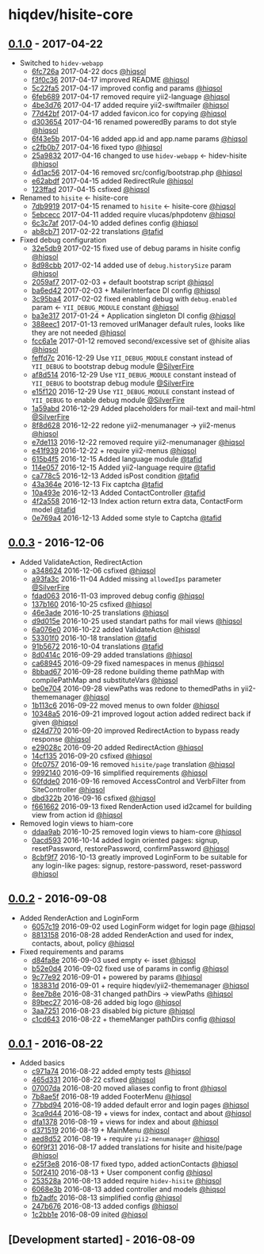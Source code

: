 # hiqdev/hisite-core

## [0.1.0] - 2017-04-22

- Switched to `hidev-webapp`
    - [6fc726a] 2017-04-22 docs [@hiqsol]
    - [f3f0c36] 2017-04-17 improved README [@hiqsol]
    - [5c22fa5] 2017-04-17 improved config and params [@hiqsol]
    - [6feb689] 2017-04-17 removed require yii2-language [@hiqsol]
    - [4be3d76] 2017-04-17 added require yii2-swiftmailer [@hiqsol]
    - [77d42bf] 2017-04-17 added favicon.ico for copying [@hiqsol]
    - [d303654] 2017-04-16 renamed poweredBy params to dot style [@hiqsol]
    - [6f43e5b] 2017-04-16 added app.id and app.name params [@hiqsol]
    - [c2fb0b7] 2017-04-16 fixed typo [@hiqsol]
    - [25a9832] 2017-04-16 changed to use `hidev-webapp` <- hidev-hisite [@hiqsol]
    - [4d1ac56] 2017-04-16 removed src/config/bootstrap.php [@hiqsol]
    - [e62abdf] 2017-04-15 added RedirectRule [@hiqsol]
    - [123ffad] 2017-04-15 csfixed [@hiqsol]
- Renamed to `hisite` <- hisite-core
    - [7db9919] 2017-04-15 renamed to `hisite` <- hisite-core [@hiqsol]
    - [5ebcecc] 2017-04-11 added require vlucas/phpdotenv [@hiqsol]
    - [6c3c7af] 2017-04-10 added defines config [@hiqsol]
    - [ab8cb71] 2017-02-22 translations [@tafid]
- Fixed debug configuration
    - [32e5db9] 2017-02-15 fixed use of debug params in hisite config [@hiqsol]
    - [8d98cbb] 2017-02-14 added use of `debug.historySize` param [@hiqsol]
    - [2059af7] 2017-02-03 + default bootstrap script [@hiqsol]
    - [ba6ed42] 2017-02-03 + MailerInterface DI config [@hiqsol]
    - [3c95ba4] 2017-02-02 fixed enabling debug with `debug.enabled` param <- `YII_DEBUG_MODULE` constant [@hiqsol]
    - [ba3e317] 2017-01-24 + Application singleton DI config [@hiqsol]
    - [388eec1] 2017-01-13 removed urlManager default rules, looks like they are not needed [@hiqsol]
    - [fcc6a1e] 2017-01-12 removed second/excessive set of @hisite alias [@hiqsol]
    - [feffd7c] 2016-12-29 Use `YII_DEBUG_MODULE` constant instead of `YII_DEBUG` to bootstrap debug module [@SilverFire]
    - [af8d514] 2016-12-29 Use `YII_DEBUG_MODULE` constant instead of `YII_DEBUG` to bootstrap debug module [@SilverFire]
    - [e15f120] 2016-12-29 Use `YII_DEBUG_MODULE` constant instead of `YII_DEBUG` to enable debug module [@SilverFire]
    - [1a59abd] 2016-12-29 Added placeholders for mail-text and mail-html [@SilverFire]
    - [8f8d628] 2016-12-22 redone yii2-menumanager -> yii2-menus [@hiqsol]
    - [e7de113] 2016-12-22 removed require yii2-menumanager [@hiqsol]
    - [e41f939] 2016-12-22 + require yii2-menus [@hiqsol]
    - [615b4f5] 2016-12-15 Added language module [@tafid]
    - [114e057] 2016-12-15 Added yii2-language require [@tafid]
    - [ca778c5] 2016-12-13 Added isPost condition [@tafid]
    - [43a364e] 2016-12-13 Fix captcha [@tafid]
    - [10a493e] 2016-12-13 Added ContactController [@tafid]
    - [4f2a558] 2016-12-13 Index action return extra data, ContactForm model [@tafid]
    - [0e769a4] 2016-12-13 Added some style to Captcha [@tafid]

## [0.0.3] - 2016-12-06

- Added ValidateAction, RedirectAction
    - [a348624] 2016-12-06 csfixed [@hiqsol]
    - [a93fa3c] 2016-11-04 Added missing `allowedIps` parameter [@SilverFire]
    - [fdad063] 2016-11-03 improved debug config [@hiqsol]
    - [137b160] 2016-10-25 csfixed [@hiqsol]
    - [46e3ade] 2016-10-25 translations [@hiqsol]
    - [d9d015e] 2016-10-25 used standart paths for mail views [@hiqsol]
    - [6a076e0] 2016-10-22 added ValidateAction [@hiqsol]
    - [53301f0] 2016-10-18 translation [@tafid]
    - [91b5672] 2016-10-04 translations [@tafid]
    - [8d0414c] 2016-09-29 added translations [@hiqsol]
    - [ca68945] 2016-09-29 fixed namespaces in menus [@hiqsol]
    - [8bbad67] 2016-09-28 redone building theme pathMap with compilePathMap and substituteVars [@hiqsol]
    - [be0e704] 2016-09-28 viewPaths was redone to themedPaths in yii2-thememanager [@hiqsol]
    - [1b113c6] 2016-09-22 moved menus to own folder [@hiqsol]
    - [10348a5] 2016-09-21 improved logout action added redirect back if given [@hiqsol]
    - [d24d770] 2016-09-20 improved RedirectAction to bypass ready response [@hiqsol]
    - [e29028c] 2016-09-20 added RedirectAction [@hiqsol]
    - [14cf135] 2016-09-20 csfixed [@hiqsol]
    - [0fc0757] 2016-09-16 removed `hisite/page` translation [@hiqsol]
    - [9992140] 2016-09-16 simplified requirements [@hiqsol]
    - [60fdde0] 2016-09-16 removed AccessControl and VerbFilter from SiteController [@hiqsol]
    - [dbd322b] 2016-09-16 csfixed [@hiqsol]
    - [f661662] 2016-09-13 fixed RenderAction used id2camel for building view from action id [@hiqsol]
- Removed login views to hiam-core
    - [ddaa9ab] 2016-10-25 removed login views to hiam-core [@hiqsol]
    - [0acd593] 2016-10-14 added login oriented pages: signup, resetPassword, restorePassword, confirmPassword [@hiqsol]
    - [8cbf9f7] 2016-10-13 greatly improved LoginForm to be suitable for any login-like pages: signup, restore-password, reset-password [@hiqsol]

## [0.0.2] - 2016-09-08

- Added RenderAction and LoginForm
    - [6057c19] 2016-09-02 used LoginForm widget for login page [@hiqsol]
    - [8813158] 2016-08-28 added RenderAction and used for index, contacts, about, policy [@hiqsol]
- Fixed requirements and params
    - [d84fa8e] 2016-09-03 used empty <- isset [@hiqsol]
    - [b52e0d4] 2016-09-02 fixed use of params in config [@hiqsol]
    - [9c77e92] 2016-09-01 + powered by params [@hiqsol]
    - [183831d] 2016-09-01 + require hiqdev/yii2-thememanager [@hiqsol]
    - [8ee7b8e] 2016-08-31 changed pathDirs -> viewPaths [@hiqsol]
    - [89bec27] 2016-08-26 added big logo [@hiqsol]
    - [3aa7251] 2016-08-23 disabled big picture [@hiqsol]
    - [c1cd643] 2016-08-22 + themeManger pathDirs config [@hiqsol]

## [0.0.1] - 2016-08-22

- Added basics
    - [c971a74] 2016-08-22 added empty tests [@hiqsol]
    - [465d331] 2016-08-22 csfixed [@hiqsol]
    - [07007da] 2016-08-20 moved aliases config to front [@hiqsol]
    - [7b8ae5f] 2016-08-19 added FooterMenu [@hiqsol]
    - [77bbd94] 2016-08-19 added default error and login pages [@hiqsol]
    - [3ca9d44] 2016-08-19 + views for index, contact and about [@hiqsol]
    - [dfa1378] 2016-08-19 + views for index and about [@hiqsol]
    - [d371519] 2016-08-19 + MainMenu [@hiqsol]
    - [aed8d52] 2016-08-19 + require `yii2-menumanager` [@hiqsol]
    - [60f9f31] 2016-08-17 added translations for hisite and hisite/page [@hiqsol]
    - [e25f3e8] 2016-08-17 fixed typo, added actionContacts [@hiqsol]
    - [50f2410] 2016-08-13 + User component config [@hiqsol]
    - [253528a] 2016-08-13 added require `hidev-hisite` [@hiqsol]
    - [6068e3b] 2016-08-13 added controller and models [@hiqsol]
    - [fb2adfc] 2016-08-13 simplified config [@hiqsol]
    - [247b676] 2016-08-13 added configs [@hiqsol]
    - [1c2bb1e] 2016-08-09 inited [@hiqsol]

## [Development started] - 2016-08-09

[@hiqsol]: https://github.com/hiqsol
[sol@hiqdev.com]: https://github.com/hiqsol
[@SilverFire]: https://github.com/SilverFire
[d.naumenko.a@gmail.com]: https://github.com/SilverFire
[@tafid]: https://github.com/tafid
[andreyklochok@gmail.com]: https://github.com/tafid
[@BladeRoot]: https://github.com/BladeRoot
[bladeroot@gmail.com]: https://github.com/BladeRoot
[c971a74]: https://github.com/hiqdev/hisite-core/commit/c971a74
[465d331]: https://github.com/hiqdev/hisite-core/commit/465d331
[07007da]: https://github.com/hiqdev/hisite-core/commit/07007da
[7b8ae5f]: https://github.com/hiqdev/hisite-core/commit/7b8ae5f
[77bbd94]: https://github.com/hiqdev/hisite-core/commit/77bbd94
[3ca9d44]: https://github.com/hiqdev/hisite-core/commit/3ca9d44
[dfa1378]: https://github.com/hiqdev/hisite-core/commit/dfa1378
[d371519]: https://github.com/hiqdev/hisite-core/commit/d371519
[aed8d52]: https://github.com/hiqdev/hisite-core/commit/aed8d52
[60f9f31]: https://github.com/hiqdev/hisite-core/commit/60f9f31
[e25f3e8]: https://github.com/hiqdev/hisite-core/commit/e25f3e8
[50f2410]: https://github.com/hiqdev/hisite-core/commit/50f2410
[253528a]: https://github.com/hiqdev/hisite-core/commit/253528a
[6068e3b]: https://github.com/hiqdev/hisite-core/commit/6068e3b
[fb2adfc]: https://github.com/hiqdev/hisite-core/commit/fb2adfc
[247b676]: https://github.com/hiqdev/hisite-core/commit/247b676
[1c2bb1e]: https://github.com/hiqdev/hisite-core/commit/1c2bb1e
[6057c19]: https://github.com/hiqdev/hisite-core/commit/6057c19
[b52e0d4]: https://github.com/hiqdev/hisite-core/commit/b52e0d4
[9c77e92]: https://github.com/hiqdev/hisite-core/commit/9c77e92
[183831d]: https://github.com/hiqdev/hisite-core/commit/183831d
[8ee7b8e]: https://github.com/hiqdev/hisite-core/commit/8ee7b8e
[8813158]: https://github.com/hiqdev/hisite-core/commit/8813158
[89bec27]: https://github.com/hiqdev/hisite-core/commit/89bec27
[3aa7251]: https://github.com/hiqdev/hisite-core/commit/3aa7251
[c1cd643]: https://github.com/hiqdev/hisite-core/commit/c1cd643
[d84fa8e]: https://github.com/hiqdev/hisite-core/commit/d84fa8e
[a348624]: https://github.com/hiqdev/hisite-core/commit/a348624
[a93fa3c]: https://github.com/hiqdev/hisite-core/commit/a93fa3c
[fdad063]: https://github.com/hiqdev/hisite-core/commit/fdad063
[137b160]: https://github.com/hiqdev/hisite-core/commit/137b160
[46e3ade]: https://github.com/hiqdev/hisite-core/commit/46e3ade
[ddaa9ab]: https://github.com/hiqdev/hisite-core/commit/ddaa9ab
[d9d015e]: https://github.com/hiqdev/hisite-core/commit/d9d015e
[6a076e0]: https://github.com/hiqdev/hisite-core/commit/6a076e0
[53301f0]: https://github.com/hiqdev/hisite-core/commit/53301f0
[0acd593]: https://github.com/hiqdev/hisite-core/commit/0acd593
[8cbf9f7]: https://github.com/hiqdev/hisite-core/commit/8cbf9f7
[91b5672]: https://github.com/hiqdev/hisite-core/commit/91b5672
[8d0414c]: https://github.com/hiqdev/hisite-core/commit/8d0414c
[ca68945]: https://github.com/hiqdev/hisite-core/commit/ca68945
[8bbad67]: https://github.com/hiqdev/hisite-core/commit/8bbad67
[be0e704]: https://github.com/hiqdev/hisite-core/commit/be0e704
[1b113c6]: https://github.com/hiqdev/hisite-core/commit/1b113c6
[10348a5]: https://github.com/hiqdev/hisite-core/commit/10348a5
[d24d770]: https://github.com/hiqdev/hisite-core/commit/d24d770
[e29028c]: https://github.com/hiqdev/hisite-core/commit/e29028c
[14cf135]: https://github.com/hiqdev/hisite-core/commit/14cf135
[0fc0757]: https://github.com/hiqdev/hisite-core/commit/0fc0757
[9992140]: https://github.com/hiqdev/hisite-core/commit/9992140
[60fdde0]: https://github.com/hiqdev/hisite-core/commit/60fdde0
[dbd322b]: https://github.com/hiqdev/hisite-core/commit/dbd322b
[f661662]: https://github.com/hiqdev/hisite-core/commit/f661662
[6fc726a]: https://github.com/hiqdev/hisite/commit/6fc726a
[f3f0c36]: https://github.com/hiqdev/hisite/commit/f3f0c36
[5c22fa5]: https://github.com/hiqdev/hisite/commit/5c22fa5
[6feb689]: https://github.com/hiqdev/hisite/commit/6feb689
[4be3d76]: https://github.com/hiqdev/hisite/commit/4be3d76
[77d42bf]: https://github.com/hiqdev/hisite/commit/77d42bf
[d303654]: https://github.com/hiqdev/hisite/commit/d303654
[6f43e5b]: https://github.com/hiqdev/hisite/commit/6f43e5b
[c2fb0b7]: https://github.com/hiqdev/hisite/commit/c2fb0b7
[25a9832]: https://github.com/hiqdev/hisite/commit/25a9832
[4d1ac56]: https://github.com/hiqdev/hisite/commit/4d1ac56
[e62abdf]: https://github.com/hiqdev/hisite/commit/e62abdf
[123ffad]: https://github.com/hiqdev/hisite/commit/123ffad
[7db9919]: https://github.com/hiqdev/hisite/commit/7db9919
[5ebcecc]: https://github.com/hiqdev/hisite/commit/5ebcecc
[6c3c7af]: https://github.com/hiqdev/hisite/commit/6c3c7af
[ab8cb71]: https://github.com/hiqdev/hisite/commit/ab8cb71
[32e5db9]: https://github.com/hiqdev/hisite/commit/32e5db9
[8d98cbb]: https://github.com/hiqdev/hisite/commit/8d98cbb
[2059af7]: https://github.com/hiqdev/hisite/commit/2059af7
[ba6ed42]: https://github.com/hiqdev/hisite/commit/ba6ed42
[3c95ba4]: https://github.com/hiqdev/hisite/commit/3c95ba4
[ba3e317]: https://github.com/hiqdev/hisite/commit/ba3e317
[388eec1]: https://github.com/hiqdev/hisite/commit/388eec1
[fcc6a1e]: https://github.com/hiqdev/hisite/commit/fcc6a1e
[feffd7c]: https://github.com/hiqdev/hisite/commit/feffd7c
[af8d514]: https://github.com/hiqdev/hisite/commit/af8d514
[e15f120]: https://github.com/hiqdev/hisite/commit/e15f120
[1a59abd]: https://github.com/hiqdev/hisite/commit/1a59abd
[8f8d628]: https://github.com/hiqdev/hisite/commit/8f8d628
[e7de113]: https://github.com/hiqdev/hisite/commit/e7de113
[e41f939]: https://github.com/hiqdev/hisite/commit/e41f939
[615b4f5]: https://github.com/hiqdev/hisite/commit/615b4f5
[114e057]: https://github.com/hiqdev/hisite/commit/114e057
[ca778c5]: https://github.com/hiqdev/hisite/commit/ca778c5
[43a364e]: https://github.com/hiqdev/hisite/commit/43a364e
[10a493e]: https://github.com/hiqdev/hisite/commit/10a493e
[4f2a558]: https://github.com/hiqdev/hisite/commit/4f2a558
[0e769a4]: https://github.com/hiqdev/hisite/commit/0e769a4
[Under development]: https://github.com/hiqdev/hisite/compare/0.0.3...HEAD
[0.0.3]: https://github.com/hiqdev/hisite/compare/0.0.2...0.0.3
[0.0.2]: https://github.com/hiqdev/hisite/compare/0.0.1...0.0.2
[0.0.1]: https://github.com/hiqdev/hisite/releases/tag/0.0.1
[0.1.0]: https://github.com/hiqdev/hisite/compare/0.0.3...0.1.0
